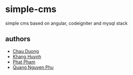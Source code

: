 # simple-cms
simple cms based on angular, codeigniter and mysql stack

## authors
* [Chau Duong](https://github.com/chauduong1192)
* [Khang Huynh](https://github.com/khanghuynh92)
* [Phat Pham](https://github.com/phatpham9)
* [Quang Nguyen Phu](https://github.com/quangnguyen90)
